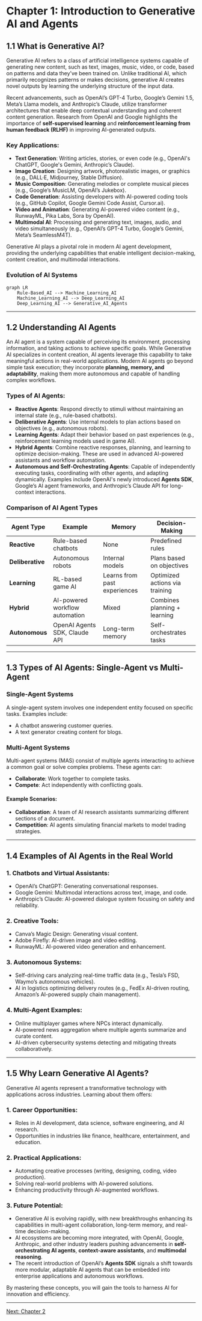 # Chapter 1: Introduction to Generative AI and Agents

## **1.1 What is Generative AI?**
Generative AI refers to a class of artificial intelligence systems capable of generating new content, such as text, images, music, video, or code, based on patterns and data they’ve been trained on. Unlike traditional AI, which primarily recognizes patterns or makes decisions, generative AI creates novel outputs by learning the underlying structure of the input data. 

Recent advancements, such as OpenAI’s GPT-4 Turbo, Google’s Gemini 1.5, Meta’s Llama models, and Anthropic’s Claude, utilize transformer architectures that enable deep contextual understanding and coherent content generation. Research from OpenAI and Google highlights the importance of **self-supervised learning** and **reinforcement learning from human feedback (RLHF)** in improving AI-generated outputs.

### **Key Applications:**
- **Text Generation**: Writing articles, stories, or even code (e.g., OpenAI's ChatGPT, Google's Gemini, Anthropic’s Claude).
- **Image Creation**: Designing artwork, photorealistic images, or graphics (e.g., DALL·E, Midjourney, Stable Diffusion).
- **Music Composition**: Generating melodies or complete musical pieces (e.g., Google’s MusicLM, OpenAI’s Jukebox).
- **Code Generation**: Assisting developers with AI-powered coding tools (e.g., GitHub Copilot, Google Gemini Code Assist, Cursor.ai).
- **Video and Animation**: Generating AI-powered video content (e.g., RunwayML, Pika Labs, Sora by OpenAI).
- **Multimodal AI**: Processing and generating text, images, audio, and video simultaneously (e.g., OpenAI’s GPT-4 Turbo, Google’s Gemini, Meta’s SeamlessM4T).

Generative AI plays a pivotal role in modern AI agent development, providing the underlying capabilities that enable intelligent decision-making, content creation, and multimodal interactions.


### **Evolution of AI Systems**

```mermaid
graph LR
    Rule-Based_AI --> Machine_Learning_AI
    Machine_Learning_AI --> Deep_Learning_AI
    Deep_Learning_AI --> Generative_AI_Agents
```

---

## **1.2 Understanding AI Agents**
An AI agent is a system capable of perceiving its environment, processing information, and taking actions to achieve specific goals. While Generative AI specializes in content creation, AI agents leverage this capability to take meaningful actions in real-world applications. Modern AI agents go beyond simple task execution; they incorporate **planning, memory, and adaptability**, making them more autonomous and capable of handling complex workflows.

### **Types of AI Agents:**
- **Reactive Agents**: Respond directly to stimuli without maintaining an internal state (e.g., rule-based chatbots).
- **Deliberative Agents**: Use internal models to plan actions based on objectives (e.g., autonomous robots).
- **Learning Agents**: Adapt their behavior based on past experiences (e.g., reinforcement learning models used in game AI).
- **Hybrid Agents**: Combine reactive responses, planning, and learning to optimize decision-making. These are used in advanced AI-powered assistants and workflow automation.
- **Autonomous and Self-Orchestrating Agents**: Capable of independently executing tasks, coordinating with other agents, and adapting dynamically. Examples include OpenAI's newly introduced **Agents SDK**, Google’s AI agent frameworks, and Anthropic’s Claude API for long-context interactions.

### **Comparison of AI Agent Types**

| **Agent Type**     | **Example**                          | **Memory**   | **Decision-Making** |
|-------------------|--------------------------------|-------------|----------------|
| **Reactive**       | Rule-based chatbots           | None        | Predefined rules |
| **Deliberative**   | Autonomous robots            | Internal models | Plans based on objectives |
| **Learning**       | RL-based game AI             | Learns from past experiences | Optimized actions via training |
| **Hybrid**        | AI-powered workflow automation | Mixed        | Combines planning + learning |
| **Autonomous**     | OpenAI Agents SDK, Claude API | Long-term memory | Self-orchestrates tasks |

---

## **1.3 Types of AI Agents: Single-Agent vs Multi-Agent**
### **Single-Agent Systems**
A single-agent system involves one independent entity focused on specific tasks. Examples include:
- A chatbot answering customer queries.
- A text generator creating content for blogs.

### **Multi-Agent Systems**
Multi-agent systems (MAS) consist of multiple agents interacting to achieve a common goal or solve complex problems. These agents can:
- **Collaborate**: Work together to complete tasks.
- **Compete**: Act independently with conflicting goals.

#### Example Scenarios:
- **Collaboration**: A team of AI research assistants summarizing different sections of a document.
- **Competition**: AI agents simulating financial markets to model trading strategies.

---

## **1.4 Examples of AI Agents in the Real World**
### **1. Chatbots and Virtual Assistants**:
- OpenAI’s ChatGPT: Generating conversational responses.
- Google Gemini: Multimodal interactions across text, image, and code.
- Anthropic’s Claude: AI-powered dialogue system focusing on safety and reliability.

### **2. Creative Tools**:
- Canva’s Magic Design: Generating visual content.
- Adobe Firefly: AI-driven image and video editing.
- RunwayML: AI-powered video generation and enhancement.

### **3. Autonomous Systems**:
- Self-driving cars analyzing real-time traffic data (e.g., Tesla’s FSD, Waymo’s autonomous vehicles).
- AI in logistics optimizing delivery routes (e.g., FedEx AI-driven routing, Amazon’s AI-powered supply chain management).

### **4. Multi-Agent Examples**:
- Online multiplayer games where NPCs interact dynamically.
- AI-powered news aggregation where multiple agents summarize and curate content.
- AI-driven cybersecurity systems detecting and mitigating threats collaboratively.

---

## **1.5 Why Learn Generative AI Agents?**
Generative AI agents represent a transformative technology with applications across industries. Learning about them offers:

### **1. Career Opportunities**:
- Roles in AI development, data science, software engineering, and AI research.
- Opportunities in industries like finance, healthcare, entertainment, and education.

### **2. Practical Applications**:
- Automating creative processes (writing, designing, coding, video production).
- Solving real-world problems with AI-powered solutions.
- Enhancing productivity through AI-augmented workflows.

### **3. Future Potential**:
- Generative AI is evolving rapidly, with new breakthroughs enhancing its capabilities in multi-agent collaboration, long-term memory, and real-time decision-making.
- AI ecosystems are becoming more integrated, with OpenAI, Google, Anthropic, and other industry leaders pushing advancements in **self-orchestrating AI agents**, **context-aware assistants**, and **multimodal reasoning**.
- The recent introduction of OpenAI’s **Agents SDK** signals a shift towards more modular, adaptable AI agents that can be embedded into enterprise applications and autonomous workflows.

By mastering these concepts, you will gain the tools to harness AI for innovation and efficiency.


---

[Next: Chapter 2](https://github.com/FrugalX/ai_agents_ebook_draft/blob/main/Chapter%202%20Generative%20AI%20APIs%20Gett.md)


